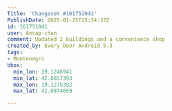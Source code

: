 ```yaml
---
Title: 'Changeset #161751041'
PublishDate: 2025-01-25T15:34:37Z
id: 161751041
user: Ancap-chan
comment: Updated 2 buildings and a convenience shop
created_by: Every Door Android 5.3
tags:
- Montenegro
bbox:
  min_lon: 19.1246941
  min_lat: 42.0857393
  max_lon: 19.1275392
  max_lat: 42.0874659

---
```

